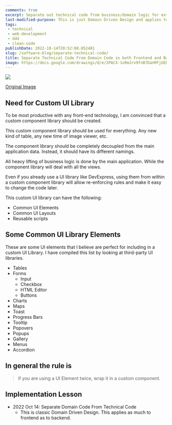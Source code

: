 ```yaml
---
comments: true
excerpt: Separate out technical code from business/domain logic for extreme reusability for code.
last-modified-purpose: This is just Domain Driven Design and applies to both frontend and backend.
tags:
 - technical
 - web-development
 - ddd
 - clean-code
publishDate: 2022-10-14T20:52:08.052481
slug: /software-blog/separate-technical-code/
title: Separate Technical Code From Domain Code in both Frontend and Backend
image: https://docs.google.com/drawings/d/e/2PACX-1vRmJrv9fnB7DanMfjGED-WD8BRd43xERmub5YWCYWTOIejwBuomQzuNYDZK-9Pc6GcyDhu7BfDiv4Md/pub?w=1369&h=1006
---
```

![](https://docs.google.com/drawings/d/e/2PACX-1vRmJrv9fnB7DanMfjGED-WD8BRd43xERmub5YWCYWTOIejwBuomQzuNYDZK-9Pc6GcyDhu7BfDiv4Md/pub?w=1369&h=1006)

[Original Image](https://docs.google.com/drawings/d/1-57rqBmiUKfTxzPqyj_-VOVJ3q4KF2Wewwg68cjz6I4/edit?usp=sharing)

## Need for Custom UI Library

To be most productive with any front-end technology, I am convinced that a custom component library should be created.

This custom component library should be used for everything. Any new kind of table, any new time of image viewer, etc.

The component library should be completely decoupled from the main application data. Instead, it should have its different namings.

All heavy lifting of business logic is done by the main application. While the component library will deal with all the views.

Even if you already use a UI library like DevExpress, using them from within a custom component library will allow re-enforcing rules and make it easy to change the code later.

This custom UI library can have the following:

- Common UI Elements
- Common UI Layouts
- Reusable scripts

## Some Common UI Library Elements

These are some UI elements that I believe are perfect for including in a custom UI Library. I have compiled this list by looking at third-party UI libraries.

- Tables
- Forms
  - Input
  - Checkbox
  - HTML Editor
  - Buttons
- Charts
- Maps
- Toast
- Progress Bars
- Tooltip
- Popovers
- Popups
- Gallery
- Menus
- Accordion

## In general the rule is

> if you are using a UI Element twice, wrap it in a custom component.

## Implementation Lesson

- 2022 Oct 14: Separate Domain Code From Technical Code
  - This is classic Domain Driven Design. This applies as much to frontend as to backend.